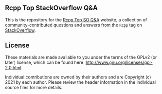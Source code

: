 ## Rcpp Top StackOverflow Q&A

This is the repository for the [Rcpp Top SO Q&A](https://tso.rcpp.org) website,
a collection of community-contributed questions and answers from the `Rcpp` tag
on [StackOverflow](https://stackoverflow.com/).

## License

These materials are made available to you under the terms of the GPLv2 (or later)
license, which can be found here: http://www.gnu.org/licenses/gpl-2.0.html

Individual contributions are owned by their authors and are Copyright (c) 2021
by each author. Please review the header information in the individual source
files for more details.
